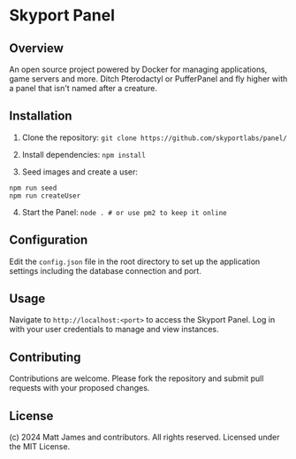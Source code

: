# Skyport Panel

## Overview
An open source project powered by Docker for managing applications, game servers and more. Ditch Pterodactyl or PufferPanel and fly higher with a panel that isn't named after a creature.

## Installation
1. Clone the repository:
`git clone https://github.com/skyportlabs/panel/`

2. Install dependencies:
`npm install`

3. Seed images and create a user:
```
npm run seed
npm run createUser
```

4. Start the Panel:
`node . # or use pm2 to keep it online`

## Configuration
Edit the `config.json` file in the root directory to set up the application settings including the database connection and port.

## Usage
Navigate to `http://localhost:<port>` to access the Skyport Panel. Log in with your user credentials to manage and view instances.

## Contributing
Contributions are welcome. Please fork the repository and submit pull requests with your proposed changes.

## License
(c) 2024 Matt James and contributors. All rights reserved. Licensed under the MIT License.
